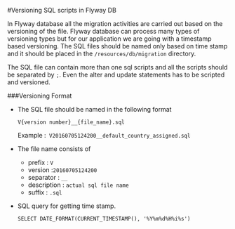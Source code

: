#Versioning SQL scripts in Flyway DB

In Flyway database all the migration activities are carried out based on the versioning of the file. Flyway database can process many types of versioning types but for our application we are going with a timestamp based versioning.
The SQL files should be named only based on time stamp and it should be placed in the `/resources/db/migration` directory.

The SQL file can contain more than one sql scripts and all the scripts should be separated by `;`. Even the alter and update statements has to be scripted and versioned.

###Versioning Format



- The SQL file should be named in the following format
	

	 `V{version number}__{file_name}.sql`
	
	Example :` V20160705124200__default_country_assigned.sql`
- The file name consists of
	
	- prefix : `V`
	- version :`20160705124200`
	- separator : `__`
	- description : `actual sql file name`
	- suffix : `.sql` 

- SQL query for getting time stamp.


    `SELECT DATE_FORMAT(CURRENT_TIMESTAMP(), '%Y%m%d%H%i%s')`
 
